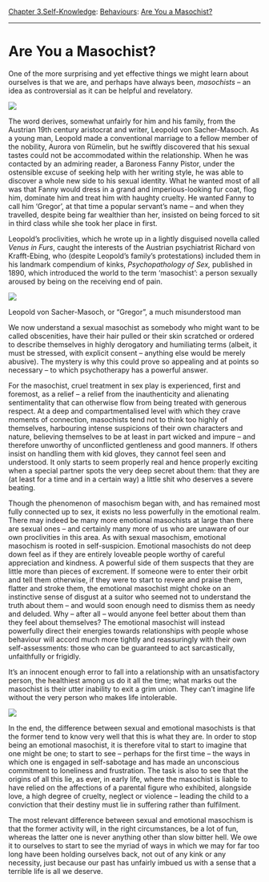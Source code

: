 [Chapter 3.Self-Knowledge](https://www.theschooloflife.com/thebookoflife/category/self-knowledge/): [Behaviours](https://www.theschooloflife.com/thebookoflife/category/self-knowledge/behaviours/): [Are You a Masochist?](https://www.theschooloflife.com/thebookoflife/are-you-a-masochist/)

* * *

# Are You a Masochist?

One of the more surprising and yet effective things we might learn about ourselves is that we are, and perhaps have always been, _masochists_ – an idea as controversial as it can be helpful and revelatory.

![](https://www.theschooloflife.com/thebookoflife/wp-content/uploads/2019/05/St_Sebastian_Healed_by_an_Angel-e1557738938412.jpg)

The word derives, somewhat unfairly for him and his family, from the Austrian 19th century aristocrat and writer, Leopold von Sacher-Masoch. As a young man, Leopold made a conventional marriage to a fellow member of the nobility, Aurora von Rümelin, but he swiftly discovered that his sexual tastes could not be accommodated within the relationship. When he was contacted by an admiring reader, a Baroness Fanny Pistor, under the ostensible excuse of seeking help with her writing style, he was able to discover a whole new side to his sexual identity. What he wanted most of all was that Fanny would dress in a grand and imperious-looking fur coat, flog him, dominate him and treat him with haughty cruelty. He wanted Fanny to call him ‘Gregor’, at that time a popular servant’s name – and when they travelled, despite being far wealthier than her, insisted on being forced to sit in third class while she took her place in first.

Leopold’s proclivities, which he wrote up in a lightly disguised novella called _Venus in Furs_, caught the interests of the Austrian psychiatrist Richard von Krafft-Ebing, who (despite Leopold’s family’s protestations) included them in his landmark compendium of kinks, _Psychopathology of Sex,_ published in 1890, which introduced the world to the term ‘masochist’: a person sexually aroused by being on the receiving end of pain.

 ![](https://www.theschooloflife.com/thebookoflife/wp-content/uploads/2019/05/Leopold_von_Sacher-Masoch_portrait_3.jpg)

Leopold von Sacher-Masoch, or “Gregor”, a much misunderstood man

We now understand a sexual masochist as somebody who might want to be called obscenities, have their hair pulled or their skin scratched or ordered to describe themselves in highly derogatory and humiliating terms (albeit, it must be stressed, with explicit consent – anything else would be merely abusive). The mystery is why this could prove so appealing and at points so necessary – to which psychotherapy has a powerful answer.

For the masochist, cruel treatment in sex play is experienced, first and foremost, as a relief – a relief from the inauthenticity and alienating sentimentality that can otherwise flow from being treated with generous respect. At a deep and compartmentalised level with which they crave moments of connection, masochists tend not to think too highly of themselves, harbouring intense suspicions of their own characters and nature, believing themselves to be at least in part wicked and impure – and therefore unworthy of unconflicted gentleness and good manners. If others insist on handling them with kid gloves, they cannot feel seen and understood. It only starts to seem properly real and hence properly exciting when a special partner spots the very deep secret about them: that they are (at least for a time and in a certain way) a little shit who deserves a severe beating.

Though the phenomenon of masochism began with, and has remained most fully connected up to sex, it exists no less powerfully in the emotional realm. There may indeed be many more emotional masochists at large than there are sexual ones – and certainly many more of us who are unaware of our own proclivities in this area. As with sexual masochism, emotional masochism is rooted in self-suspicion. Emotional masochists do not deep down feel as if they are entirely loveable people worthy of careful appreciation and kindness. A powerful side of them suspects that they are little more than pieces of excrement. If someone were to enter their orbit and tell them otherwise, if they were to start to revere and praise them, flatter and stroke them, the emotional masochist might choke on an instinctive sense of disgust at a suitor who seemed not to understand the truth about them – and would soon enough need to dismiss them as needy and deluded. Why – after all – would anyone feel better about them than they feel about themselves? The emotional masochist will instead powerfully direct their energies towards relationships with people whose behaviour will accord much more tightly and reassuringly with their own self-assessments: those who can be guaranteed to act sarcastically, unfaithfully or frigidly.

It’s an innocent enough error to fall into a relationship with an unsatisfactory person, the healthiest among us do it all the time; what marks out the masochist is their utter inability to exit a grim union. They can’t imagine life without the very person who makes life intolerable.

![](https://www.theschooloflife.com/thebookoflife/wp-content/uploads/2019/05/st-sebastien-1024x786.jpg)

In the end, the difference between sexual and emotional masochists is that the former tend to know very well that this is what they are. In order to stop being an emotional masochist, it is therefore vital to start to imagine that one might be one; to start to see – perhaps for the first time – the ways in which one is engaged in self-sabotage and has made an unconscious commitment to loneliness and frustration. The task is also to see that the origins of all this lie, as ever, in early life, where the masochist is liable to have relied on the affections of a parental figure who exhibited, alongside love, a high degree of cruelty, neglect or violence – leading the child to a conviction that their destiny must lie in suffering rather than fulfilment.

The most relevant difference between sexual and emotional masochism is that the former activity will, in the right circumstances, be a lot of fun, whereas the latter one is never anything other than slow bitter hell. We owe it to ourselves to start to see the myriad of ways in which we may for far too long have been holding ourselves back, not out of any kink or any necessity, just because our past has unfairly imbued us with a sense that a terrible life is all we deserve.
